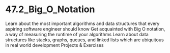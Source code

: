 # 47.2_Big_O_Notation

Learn about the most important algorithms and data structures that every aspiring software engineer should know
Get acquainted with Big O notation, a way of measuring the runtime of your algorithms
Learn about data structures like stacks, graphs, queues, and linked lists which are ubiquitous in real world development
Projects & Exercises
